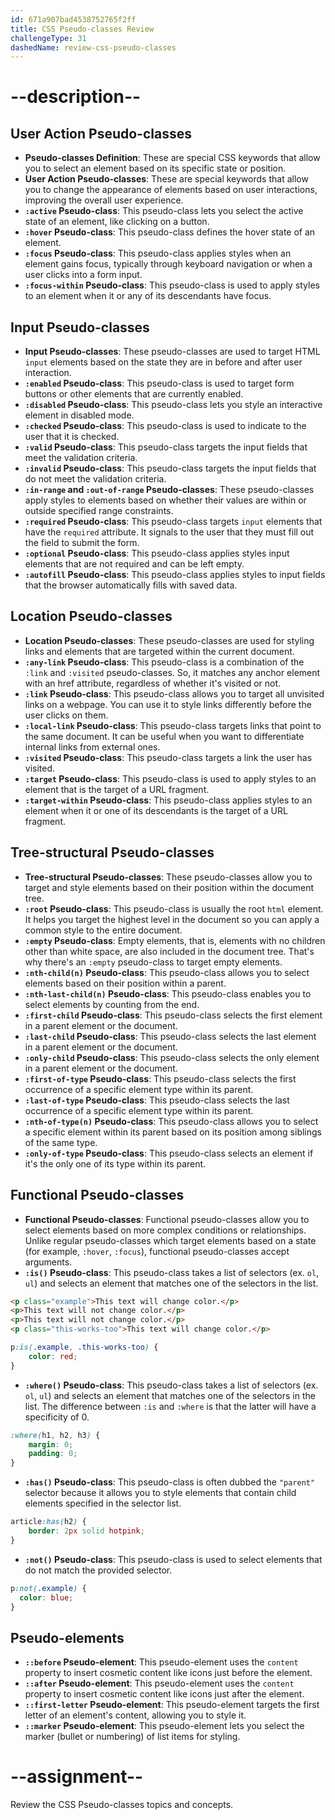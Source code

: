 ```yaml
---
id: 671a907bad4538752765f2ff
title: CSS Pseudo-classes Review
challengeType: 31
dashedName: review-css-pseudo-classes
---
```


# --description--

## User Action Pseudo-classes

- **Pseudo-classes Definition**: These are special CSS keywords that allow you to select an element based on its specific state or position.
- **User Action Pseudo-classes**: These are special keywords that allow you to change the appearance of elements based on user interactions, improving the overall user experience.
- **`:active` Pseudo-class**: This pseudo-class lets you select the active state of an element, like clicking on a button.
- **`:hover` Pseudo-class**: This pseudo-class defines the hover state of an element.
- **`:focus` Pseudo-class**: This pseudo-class applies styles when an element gains focus, typically through keyboard navigation or when a user clicks into a form input.
- **`:focus-within` Pseudo-class**: This pseudo-class is used to apply styles to an element when it or any of its descendants have focus.

## Input Pseudo-classes

- **Input Pseudo-classes**: These pseudo-classes are used to target HTML `input` elements based on the state they are in before and after user interaction.
- **`:enabled` Pseudo-class**: This pseudo-class is used to target form buttons or other elements that are currently enabled.
- **`:disabled` Pseudo-class**: This pseudo-class lets you style an interactive element in disabled mode.
- **`:checked` Pseudo-class**: This pseudo-class is used to indicate to the user that it is checked.
- **`:valid` Pseudo-class**: This pseudo-class targets the input fields that meet the validation criteria.
- **`:invalid` Pseudo-class**: This pseudo-class targets the input fields that do not meet the validation criteria.
- **`:in-range` and `:out-of-range` Pseudo-classes**: These pseudo-classes apply styles to elements based on whether their values are within or outside specified range constraints.
- **`:required` Pseudo-class**: This pseudo-class targets `input` elements that have the `required` attribute. It signals to the user that they must fill out the field to submit the form.
- **`:optional` Pseudo-class**: This pseudo-class applies styles input elements that are not required and can be left empty.
- **`:autofill` Pseudo-class**: This pseudo-class applies styles to input fields that the browser automatically fills with saved data.

## Location Pseudo-classes

- **Location Pseudo-classes**: These pseudo-classes are used for styling links and elements that are targeted within the current document.
- **`:any-link` Pseudo-class**: This pseudo-class is a combination of the `:link` and `:visited` pseudo-classes. So, it matches any anchor element with an href attribute, regardless of whether it's visited or not.
- **`:link` Pseudo-class**: This pseudo-class allows you to target all unvisited links on a webpage. You can use it to style links differently before the user clicks on them.
- **`:local-link` Pseudo-class**: This pseudo-class targets links that point to the same document. It can be useful when you want to differentiate internal links from external ones.
- **`:visited` Pseudo-class**: This pseudo-class targets a link the user has visited.
- **`:target` Pseudo-class**: This pseudo-class is used to apply styles to an element that is the target of a URL fragment.
- **`:target-within` Pseudo-class**: This pseudo-class applies styles to an element when it or one of its descendants is the target of a URL fragment.

## Tree-structural Pseudo-classes

- **Tree-structural Pseudo-classes**: These pseudo-classes allow you to target and style elements based on their position within the document tree.
- **`:root` Pseudo-class**: This pseudo-class is usually the root `html` element. It helps you target the highest level in the document so you can apply a common style to the entire document. 
- **`:empty` Pseudo-class**: Empty elements, that is, elements with no children other than white space, are also included in the document tree. That's why there's an `:empty` pseudo-class to target empty elements.
- **`:nth-child(n)` Pseudo-class**: This pseudo-class allows you to select elements based on their position within a parent.
- **`:nth-last-child(n)` Pseudo-class**: This pseudo-class enables you to select elements by counting from the end.
- **`:first-child` Pseudo-class**: This pseudo-class selects the first element in a parent element or the document.
- **`:last-child` Pseudo-class**: This pseudo-class selects the last element in a parent element or the document.
- **`:only-child` Pseudo-class**: This pseudo-class selects the only element in a parent element or the document.
- **`:first-of-type` Pseudo-class**: This pseudo-class selects the first occurrence of a specific element type within its parent.
- **`:last-of-type` Pseudo-class**: This pseudo-class selects the last occurrence of a specific element type within its parent.
- **`:nth-of-type(n)` Pseudo-class**: This pseudo-class allows you to select a specific element within its parent based on its position among siblings of the same type.
- **`:only-of-type` Pseudo-class**: This pseudo-class selects an element if it's the only one of its type within its parent.

## Functional Pseudo-classes

- **Functional Pseudo-classes**: Functional pseudo-classes allow you to select elements based on more complex conditions or relationships. Unlike regular pseudo-classes which target elements based on a state (for example, `:hover`, `:focus`), functional pseudo-classes accept arguments.
- **`:is()` Pseudo-class**: This pseudo-class takes a list of selectors (ex. `ol`, `ul`) and selects an element that matches one of the selectors in the list.

```html
<p class="example">This text will change color.</p>
<p>This text will not change color.</p>
<p>This text will not change color.</p>
<p class="this-works-too">This text will change color.</p>
```

```css
p:is(.example, .this-works-too) {
    color: red;
}
```

- **`:where()` Pseudo-class**: This pseudo-class takes a list of selectors (ex. `ol`, `ul`) and selects an element that matches one of the selectors in the list. The difference between `:is` and `:where` is that the latter will have a specificity of 0.

```css
:where(h1, h2, h3) {
    margin: 0;
    padding: 0;
}
```

- **`:has()` Pseudo-class**: This pseudo-class is often dubbed the `"parent"` selector because it allows you to style elements that contain child elements specified in the selector list.

```css
article:has(h2) {
    border: 2px solid hotpink;
}
```

- **`:not()` Pseudo-class**: This pseudo-class is used to select elements that do not match the provided selector.

```css
p:not(.example) {
  color: blue;
}
```

## Pseudo-elements

- **`::before` Pseudo-element**: This pseudo-element uses the `content` property to insert cosmetic content like icons just before the element.
- **`::after` Pseudo-element**: This pseudo-element uses the `content` property to insert cosmetic content like icons just after the element.
- **`::first-letter` Pseudo-element**: This pseudo-element targets the first letter of an element's content, allowing you to style it.
- **`::marker` Pseudo-element**: This pseudo-element lets you select the marker (bullet or numbering) of list items for styling.

# --assignment--

Review the CSS Pseudo-classes topics and concepts.
